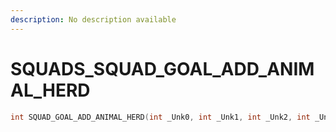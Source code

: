 ```yaml
---
description: No description available 
---
```


# SQUADS\_SQUAD_GOAL_ADD_ANIMAL_HERD

```cpp
int SQUAD_GOAL_ADD_ANIMAL_HERD(int _Unk0, int _Unk1, int _Unk2, int _Unk3);
```